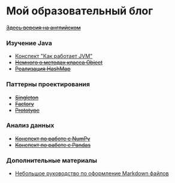 # Мой образовательный блог

~~[Здесь версия на английском](https://example.com/)~~

### Изучение Java
* [Конспект "Как работает JVM"](JVM_Working.md)
* ~~[Немного о методах класса Object]()~~
* ~~[Реализация HashMap]()~~

### Паттерны проектирования
* ~~[Singleton]()~~
* ~~[Factory]()~~
* ~~[Prototype]()~~

### Анализ данных
* ~~[Конспект по работе с NumPy]()~~
* ~~[Конспект по работе с Pandas]()~~

### Дополнительные материалы
* [Небольшое руководство по оформление Markdown файлов](https://gist.github.com/Jekins/2bf2d0638163f1294637)
